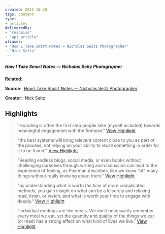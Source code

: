 ```yaml
---
created: 2021-10-20
tags: content
type: 
- articles
deliveredBy: 
- "readwise"
- "api_article"
aliases:
- "How I Take Smart Notes — Nicholas Seitz Photographer"
- "Nick Seitz"
---
```

##### How I Take Smart Notes — Nicholas Seitz Photographer

**Related**:: 

**Source**:: [How I Take Smart Notes — Nicholas Seitz Photographer](https://nickseitz.com/writing/take-less-stupid-notes)

**Creator**:: Nick Seitz

## Highlights
  
> "Hoarding is often the first step people take (myself included) towards meaningful engagement with the firehose."   [View Highlight](https://nickseitz.com/writing/take-less-stupid-notes?__readwiseLocation=0%2F17%2F0%2F0%2F0%2F0%2F0%2F1%2F3%2F1%2F1%2F1%2F1%2F3%2F1%2F1%2F5%2F1%3A0%2C0%2F17%2F0%2F0%2F0%2F0%2F0%2F1%2F3%2F1%2F1%2F1%2F1%2F3%2F1%2F1%2F5%2F1%3A111#:~:text=Hoarding%20is%20often%20the%20first%2Cmeaningful%20engagement%20with%20the%20firehose.)

  
> "the best systems will bring relevant content close to you as part of the process, not relying on your ability to recall something in order for it to be found."   [View Highlight](https://nickseitz.com/writing/take-less-stupid-notes?__readwiseLocation=2%2F17%2F0%2F0%2F0%2F0%2F0%2F1%2F3%2F1%2F1%2F1%2F1%2F3%2F1%2F1%2F5%2F1%3A392%2C2%2F17%2F0%2F0%2F0%2F0%2F0%2F1%2F3%2F1%2F1%2F1%2F1%2F3%2F1%2F1%2F5%2F1%3A550#:~:text=the%20best%20systems%20will%20bring%2Cfor%20it%20to%20be%20found.)

  
> "Reading endless blogs, social media, or even books without challenging ourselves through writing and discussion can lead to the experience of feeling, as Postman describes, like we know “of” many things without really knowing about them."   [View Highlight](https://nickseitz.com/writing/take-less-stupid-notes?__readwiseLocation=0%2F19%2F0%2F0%2F0%2F0%2F0%2F1%2F3%2F1%2F1%2F1%2F1%2F3%2F1%2F1%2F5%2F1%3A244%2C0%2F19%2F0%2F0%2F0%2F0%2F0%2F1%2F3%2F1%2F1%2F1%2F1%2F3%2F1%2F1%2F5%2F1%3A481#:~:text=Reading%20endless%20blogs%2C%20social%20media%2C%2Cwithout%20really%20knowing%20about%20them.)

  
> "by understanding *what is worth the time* of more complicated methods, you gain insight on what can be a leisurely and relaxing read, listen, or watch, and what is worth your time to engage with deeply."   [View Highlight](https://nickseitz.com/writing/take-less-stupid-notes?__readwiseLocation=2%2F21%2F0%2F0%2F0%2F0%2F0%2F1%2F3%2F1%2F1%2F1%2F1%2F3%2F1%2F1%2F5%2F1%3A246%2C4%2F21%2F0%2F0%2F0%2F0%2F0%2F1%2F3%2F1%2F1%2F1%2F1%2F3%2F1%2F1%2F5%2F1%3A160#:~:text=by%20understanding%20what%20is%20worth%2Ctime%20to%20engage%20with%20deeply.)

  
> "individual readings are like meals. We don’t necessarily remember every meal we eat, yet the quantity and quality of the things we eat (or read) has a strong effect on what kind of lives we live."   [View Highlight](https://nickseitz.com/writing/take-less-stupid-notes?__readwiseLocation=0%2F2%2F0%2F2%2F0%2F0%2F0%2F1%2F3%2F1%2F1%2F1%2F1%2F3%2F1%2F1%2F5%2F1%3A134%2C0%2F2%2F0%2F2%2F0%2F0%2F0%2F1%2F3%2F1%2F1%2F1%2F1%2F3%2F1%2F1%2F5%2F1%3A329#:~:text=individual%20readings%20are%20like%20meals.%2Ckind%20of%20lives%20we%20live.)

